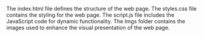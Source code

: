 The index.html file defines the structure of the web page.
The styles.css file contains the styling for the web page.
The script.js file includes the JavaScript code for dynamic functionality.
The Imgs folder contains the images used to enhance the visual presentation of the web page.
